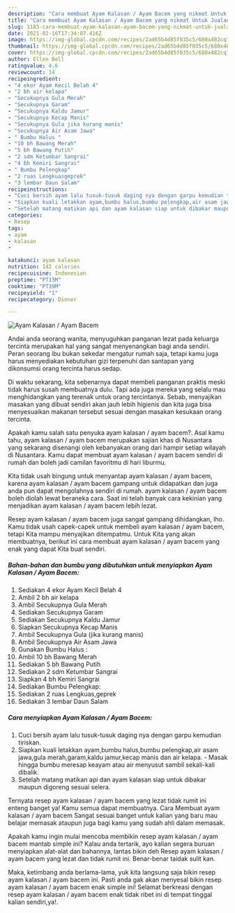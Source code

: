 ```yaml
---
description: "Cara membuat Ayam Kalasan / Ayam Bacem yang nikmat Untuk Jualan"
title: "Cara membuat Ayam Kalasan / Ayam Bacem yang nikmat Untuk Jualan"
slug: 1183-cara-membuat-ayam-kalasan-ayam-bacem-yang-nikmat-untuk-jualan
date: 2021-02-16T17:34:07.416Z
image: https://img-global.cpcdn.com/recipes/2ad65b4d85f035c5/680x482cq70/ayam-kalasan-ayam-bacem-foto-resep-utama.jpg
thumbnail: https://img-global.cpcdn.com/recipes/2ad65b4d85f035c5/680x482cq70/ayam-kalasan-ayam-bacem-foto-resep-utama.jpg
cover: https://img-global.cpcdn.com/recipes/2ad65b4d85f035c5/680x482cq70/ayam-kalasan-ayam-bacem-foto-resep-utama.jpg
author: Ellen Bell
ratingvalue: 4.6
reviewcount: 14
recipeingredient:
- "4 ekor Ayam Kecil Belah 4"
- "2 bh air kelapa"
- "Secukupnya Gula Merah"
- "Secukupnya Garam"
- "Secukupnya Kaldu Jamur"
- "Secukupnya Kecap Manis"
- "Secukupnya Gula jika kurang manis"
- "Secukupnya Air Asam Jawa"
- " Bumbu Halus "
- "10 bh Bawang Merah"
- "5 bh Bawang Putih"
- "2 sdm Ketumbar Sangrai"
- "4 bh Kemiri Sangrai"
- " Bumbu Pelengkap"
- "2 ruas Lengkuasgeprek"
- "3 lembar Daun Salam"
recipeinstructions:
- "Cuci bersih ayam lalu tusuk-tusuk daging nya dengan garpu kemudian tiriskan."
- "Siapkan kuali letakkan ayam,bumbu halus,bumbu pelengkap,air asam jawa,gula merah,garam,kaldu jamur,kecap manis dan air kelapa. Masak hingga bumbu meresap keayam atau air menyusut sambil sekali-kali dibalik."
- "Setelah matang matikan api dan ayam kalasan siap untuk dibakar maupun digoreng sesuai selera."
categories:
- Resep
tags:
- ayam
- kalasan
- 

katakunci: ayam kalasan  
nutrition: 142 calories
recipecuisine: Indonesian
preptime: "PT13M"
cooktime: "PT39M"
recipeyield: "1"
recipecategory: Dinner

---
```



![Ayam Kalasan / Ayam Bacem](https://img-global.cpcdn.com/recipes/2ad65b4d85f035c5/680x482cq70/ayam-kalasan-ayam-bacem-foto-resep-utama.jpg)

Andai anda seorang wanita, menyuguhkan panganan lezat pada keluarga tercinta merupakan hal yang sangat menyenangkan bagi anda sendiri. Peran seorang ibu bukan sekedar mengatur rumah saja, tetapi kamu juga harus menyediakan kebutuhan gizi terpenuhi dan santapan yang dikonsumsi orang tercinta harus sedap.

Di waktu  sekarang, kita sebenarnya dapat membeli panganan praktis meski tidak harus susah membuatnya dulu. Tapi ada juga mereka yang selalu mau menghidangkan yang terenak untuk orang tercintanya. Sebab, menyajikan masakan yang dibuat sendiri akan jauh lebih higienis dan kita juga bisa menyesuaikan makanan tersebut sesuai dengan masakan kesukaan orang tercinta. 



Apakah kamu salah satu penyuka ayam kalasan / ayam bacem?. Asal kamu tahu, ayam kalasan / ayam bacem merupakan sajian khas di Nusantara yang sekarang disenangi oleh kebanyakan orang dari hampir setiap wilayah di Nusantara. Kamu dapat membuat ayam kalasan / ayam bacem sendiri di rumah dan boleh jadi camilan favoritmu di hari liburmu.

Kita tidak usah bingung untuk menyantap ayam kalasan / ayam bacem, karena ayam kalasan / ayam bacem gampang untuk didapatkan dan juga anda pun dapat mengolahnya sendiri di rumah. ayam kalasan / ayam bacem boleh diolah lewat beraneka cara. Saat ini telah banyak cara kekinian yang menjadikan ayam kalasan / ayam bacem lebih lezat.

Resep ayam kalasan / ayam bacem juga sangat gampang dihidangkan, lho. Kamu tidak usah capek-capek untuk membeli ayam kalasan / ayam bacem, tetapi Kita mampu menyajikan ditempatmu. Untuk Kita yang akan membuatnya, berikut ini cara membuat ayam kalasan / ayam bacem yang enak yang dapat Kita buat sendiri.

<!--inarticleads1-->

##### Bahan-bahan dan bumbu yang dibutuhkan untuk menyiapkan Ayam Kalasan / Ayam Bacem:

1. Sediakan 4 ekor Ayam Kecil Belah 4
1. Ambil 2 bh air kelapa
1. Ambil Secukupnya Gula Merah
1. Sediakan Secukupnya Garam
1. Sediakan Secukupnya Kaldu Jamur
1. Siapkan Secukupnya Kecap Manis
1. Ambil Secukupnya Gula (jika kurang manis)
1. Ambil Secukupnya Air Asam Jawa
1. Gunakan  Bumbu Halus :
1. Ambil 10 bh Bawang Merah
1. Sediakan 5 bh Bawang Putih
1. Sediakan 2 sdm Ketumbar Sangrai
1. Siapkan 4 bh Kemiri Sangrai
1. Sediakan  Bumbu Pelengkap:
1. Sediakan 2 ruas Lengkuas,geprek
1. Sediakan 3 lembar Daun Salam




<!--inarticleads2-->

##### Cara menyiapkan Ayam Kalasan / Ayam Bacem:

1. Cuci bersih ayam lalu tusuk-tusuk daging nya dengan garpu kemudian tiriskan.
1. Siapkan kuali letakkan ayam,bumbu halus,bumbu pelengkap,air asam jawa,gula merah,garam,kaldu jamur,kecap manis dan air kelapa. - Masak hingga bumbu meresap keayam atau air menyusut sambil sekali-kali dibalik.
1. Setelah matang matikan api dan ayam kalasan siap untuk dibakar maupun digoreng sesuai selera.




Ternyata resep ayam kalasan / ayam bacem yang lezat tidak rumit ini enteng banget ya! Kamu semua dapat membuatnya. Cara Membuat ayam kalasan / ayam bacem Sangat sesuai banget untuk kalian yang baru mau belajar memasak ataupun juga bagi kamu yang sudah ahli dalam memasak.

Apakah kamu ingin mulai mencoba membikin resep ayam kalasan / ayam bacem mantab simple ini? Kalau anda tertarik, ayo kalian segera buruan menyiapkan alat-alat dan bahannya, lantas bikin deh Resep ayam kalasan / ayam bacem yang lezat dan tidak rumit ini. Benar-benar taidak sulit kan. 

Maka, ketimbang anda berlama-lama, yuk kita langsung saja bikin resep ayam kalasan / ayam bacem ini. Pasti anda gak akan menyesal bikin resep ayam kalasan / ayam bacem enak simple ini! Selamat berkreasi dengan resep ayam kalasan / ayam bacem enak tidak ribet ini di tempat tinggal kalian sendiri,ya!.

